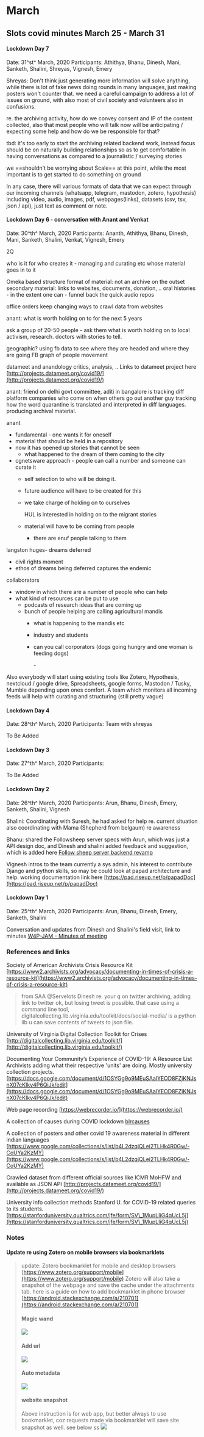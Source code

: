 # March

## Slots covid minutes March 25 - March 31

#### Lockdown Day 7

Date: 31^st^ March, 2020 Participants: Athithya, Bhanu, Dinesh, Mani, Sanketh, Shalini, Shreyas, Vignesh, Emery

Shreyas: Don't think just generating more information will solve anything, while there is lot of fake news doing rounds in many languages, just making posters won't counter that. we need a careful campaign to address a lot of issues on ground, with also most of civil society and volunteers also in confusions.

re. the archiving activity, how do we convey consent and IP of the content collected, also that most people who will talk now will be anticipating / expecting some help and how do we be responsible for that?

tbd: it's too early to start the archiving related backend work, instead focus should be on naturally building relationships so as to get comfortable in having conversations as compared to a journalistic / surveying stories

we ==shouldn't be worrying about Scale== at this point, while the most important is to get started to do something on ground

In any case, there will various formats of data that we can expect through our incoming channels (whatsapp, telegram, mastodon, zotero, hypothesis) including video, audio, images, pdf, webpages(links), datasets (csv, tsv, json / api), just text as comment or note.

#### Lockdown Day 6 - conversation with Anant and Venkat

Date: 30^th^ March, 2020 Participants: Ananth, Athithya, Bhanu, Dinesh, Mani, Sanketh, Shalini, Venkat, Vignesh, Emery

2Q

who is it for who creates it - managing and curating etc whose material goes in to it

Omeka based structure format of material: not an archive on the outset secondary material: links to websites, documents, donation, .. oral histories - in the extent one can - funnel back the quick audio repos

office orders keep changing ways to crawl data from websites

anant: what is worth holding on to for the next 5 years

ask a group of 20-50 people - ask them what is worth holding on to local activism, research. doctors with stories to tell.

geographic? using fb data to see where they are headed and where they are going FB graph of people movement

datameet and anandology critics, analysis, .. Links to datameet project here [http://projects.datameet.org/covid19/](http://projects.datameet.org/covid19/)

anant: friend on delhi govt committee, aditi in bangalore is tracking diff platform companies who come on when others go out another guy tracking how the word quarantine is translated and interpreted in diff languages. producing archival material.

anant

* fundamental - one wants it for oneself
* material that should be held in a repository
* now it has opened up stories that cannot be seen
  * what happened to the dream of them coming to the city
* cgnetsware approach - people can call a number and someone can curate it
  * self selection to who will be doing it.
  * future audience will have to be created for this
  *   we take charge of holding on to ourselves

      HUL is interested in holding on to the migrant stories
  * material will have to be coming from people
    * there are enuf people talking to them

langston huges- dreams deferred

* civil rights moment
* ethos of dreams being deferred captures the endemic

collaborators

* window in which there are a number of people who can help
* what kind of resources can be put to use
  * podcasts of research ideas that are coming up
  * bunch of people helping are calling agricultural mandis
    * what is happening to the mandis etc
    * industry and students
    *   can you call corporators (dogs going hungry and one woman is feeding dogs)

        \-

Also everybody will start using existing tools like Zotero, Hypothesis, nextcloud / google drive, Spreadsheets, google forms, Mastodon / Tusky, Mumble depending upon ones comfort. A team which monitors all incoming feeds will help with curating and structuring (still pretty vague)

#### Lockdown Day 4

Date: 28^th^ March, 2020 Participants: Team with shreyas

To Be Added

#### Lockdown Day 3

Date: 27^th^ March, 2020 Participants:

To Be Added

#### Lockdown Day 2

Date: 26^th^ March, 2020 Participants: Arun, Bhanu, Dinesh, Emery, Sanketh, Shalini, Vignesh

Shalini: Coordinating with Suresh, he had asked for help re. current situation also coordinating with Mama (Shepherd from belgaum) re awareness

Bhanu: shared the Followsheep server specs with Arun, which was just a API design doc, and Dinesh and shalini added feedback and suggestion, which is added here [Follow sheep server backend revamp](https://app.gitbook.com/T7Slvo3BTs6043KijXYHvg#Meeting-on-26th)

Vignesh intros to the team currently a sys admin, his interest to contribute Django and python skills, so may be could look at papad architecture and help. working documentation link here [https://pad.riseup.net/p/papadDoc](https://pad.riseup.net/p/papadDoc)

#### Lockdown Day 1

Date: 25^th^ March, 2020 Participants: Arun, Bhanu, Dinesh, Emery, Sanketh, Shalini

Conversation and updates from Dinesh and Shalini's field visit, link to minutes [W4P-JAM - Minutes of meeting](https://app.gitbook.com/buRUEpeVR5uW4fvFu7G9bA)

### References and links

Society of American Archivists Crisis Resource Kit [https://www2.archivists.org/advocacy/documenting-in-times-of-crisis-a-resource-kit](https://www2.archivists.org/advocacy/documenting-in-times-of-crisis-a-resource-kit)

> from SAA @Servelots Dinesh re. your q on twitter archiving, adding link to twitter ok, but losing tweet is possible. that case using a command line tool, digitalcollecting.lib.virginia.edu/toolkit/docs/social-media/ is a python lib u can save contents of tweets to json file.

University of Virginia Digital Collection Toolkit for Crises [http://digitalcollecting.lib.virginia.edu/toolkit/](http://digitalcollecting.lib.virginia.edu/toolkit/)

Documenting Your Community’s Experience of COVID-19: A Resource List Archivists adding what their respective 'units' are doing. Mostly university collection projects. [https://docs.google.com/document/d/1OSYGg9o9MEuSAalYEOD8FZjKNJsnX07cKIkv4P6QiJk/edit](https://docs.google.com/document/d/1OSYGg9o9MEuSAalYEOD8FZjKNJsnX07cKIkv4P6QiJk/edit)

Web page recording [https://webrecorder.io/](https://webrecorder.io/)

A collection of causes during COVID lockdown [blrcauses](https://j.mp/blrcauses)

A collection of posters and other covid 19 awareness material in different indian languages [https://www.google.com/collections/s/list/b4L2dzqjQLei2TLHk4R0Gw/-CoUYa2KzMY](https://www.google.com/collections/s/list/b4L2dzqjQLei2TLHk4R0Gw/-CoUYa2KzMY)

Crawled dataset from different official sources like ICMR MoHFW and available as JSON API [http://projects.datameet.org/covid19/](http://projects.datameet.org/covid19/)

University info collection methods Stanford U. for COVID-19 related queries to its students. [https://stanforduniversity.qualtrics.com/jfe/form/SV\_1MupLIiG4qUcL5j](https://stanforduniversity.qualtrics.com/jfe/form/SV\_1MupLIiG4qUcL5j)

### Notes

#### Update re using Zotero on mobile browsers via bookmarklets

> update: Zotero bookmarklet for mobile and desktop browsers [https://www.zotero.org/support/mobile](https://www.zotero.org/support/mobile) Zotero will also take a snapshot of the webpage and save the cache under the attachments tab. here is a guide on how to add bookmarklet in phone browser [https://android.stackexchange.com/a/210701](https://android.stackexchange.com/a/210701)
>
> #### Magic wand
>
> ![](https://i.imgur.com/vCHuBsY.jpg)
>
> #### Add url
>
> ![](https://i.imgur.com/qQAzvVi.jpg)
>
> #### Auto metadata
>
> ![](https://i.imgur.com/n0efd1i.jpg)
>
> #### website snapshot
>
> Above instruction is for web app, but better always to use bookmarklet, coz requests made via bookmarklet will save site snapshot as well. see below ss ![](https://i.imgur.com/wVKSxcN.jpg)
